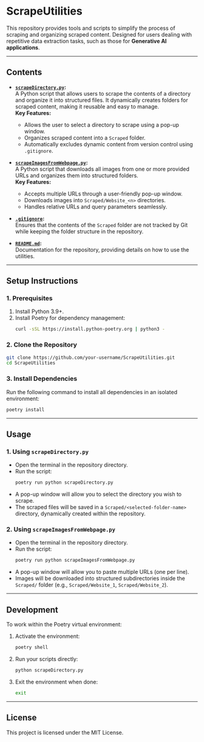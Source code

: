 
# **ScrapeUtilities**

This repository provides tools and scripts to simplify the process of scraping and organizing scraped content. Designed for users dealing with repetitive data extraction tasks, such as those for **Generative AI applications**.

---

## **Contents**
- **[`scrapeDirectory.py`](scrapeDirectory.py):**  
  A Python script that allows users to scrape the contents of a directory and organize it into structured files. It dynamically creates folders for scraped content, making it reusable and easy to manage.  
  **Key Features:**
  - Allows the user to select a directory to scrape using a pop-up window.
  - Organizes scraped content into a `Scraped` folder.
  - Automatically excludes dynamic content from version control using `.gitignore`.

- **[`scrapeImagesFromWebpage.py`](scrapeImagesFromWebpage.py):**  
  A Python script that downloads all images from one or more provided URLs and organizes them into structured folders.  
  **Key Features:**
  - Accepts multiple URLs through a user-friendly pop-up window.
  - Downloads images into `Scraped/Website_<n>` directories.
  - Handles relative URLs and query parameters seamlessly.

- **[`.gitignore`](.gitignore):**  
  Ensures that the contents of the `Scraped` folder are not tracked by Git while keeping the folder structure in the repository.

- **[`README.md`](README.md):**  
  Documentation for the repository, providing details on how to use the utilities.

---

## **Setup Instructions**

### **1. Prerequisites**
1. Install Python 3.9+.
2. Install Poetry for dependency management:
   ```bash
   curl -sSL https://install.python-poetry.org | python3 -
   ```

### **2. Clone the Repository**
   ```bash
   git clone https://github.com/your-username/ScrapeUtilities.git
   cd ScrapeUtilities
   ```

### **3. Install Dependencies**
   Run the following command to install all dependencies in an isolated environment:
   ```bash
   poetry install
   ```

---

## **Usage**

### **1. Using `scrapeDirectory.py`**
   - Open the terminal in the repository directory.
   - Run the script:
     ```bash
     poetry run python scrapeDirectory.py
     ```
   - A pop-up window will allow you to select the directory you wish to scrape.
   - The scraped files will be saved in a `Scraped/<selected-folder-name>` directory, dynamically created within the repository.

### **2. Using `scrapeImagesFromWebpage.py`**
   - Open the terminal in the repository directory.
   - Run the script:
     ```bash
     poetry run python scrapeImagesFromWebpage.py
     ```
   - A pop-up window will allow you to paste multiple URLs (one per line).
   - Images will be downloaded into structured subdirectories inside the `Scraped/` folder (e.g., `Scraped/Website_1`, `Scraped/Website_2`).

---

## **Development**

To work within the Poetry virtual environment:
1. Activate the environment:
   ```bash
   poetry shell
   ```
2. Run your scripts directly:
   ```bash
   python scrapeDirectory.py
   ```
3. Exit the environment when done:
   ```bash
   exit
   ```

---

## **License**
This project is licensed under the MIT License.
